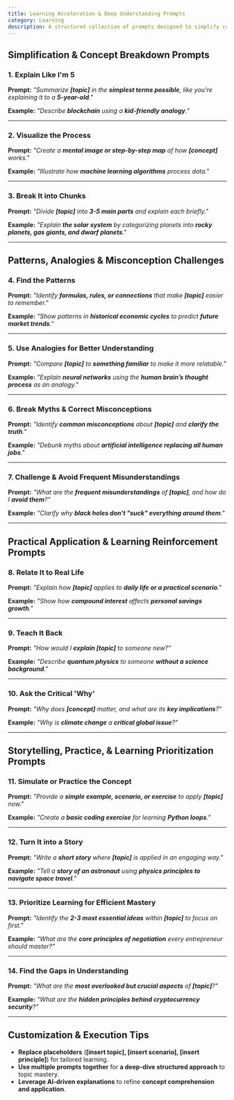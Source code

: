 ```yaml
---
title: Learning Acceleration & Deep Understanding Prompts  
category: Learning 
description: A structured collection of prompts designed to simplify complex topics, reinforce understanding, and connect ideas for efficient learning.
---
```

## **Simplification & Concept Breakdown Prompts**

### **1. Explain Like I'm 5**

**Prompt:**
*"Summarize **[topic]** in the **simplest terms possible**, like you're explaining it to a **5-year-old**."*

**Example:**
*"Describe **blockchain** using a **kid-friendly analogy**."*

---

### **2. Visualize the Process**

**Prompt:**
*"Create a **mental image or step-by-step map** of how **[concept]** works."*

**Example:**
*"Illustrate how **machine learning algorithms** process data."*

---

### **3. Break It into Chunks**

**Prompt:**
*"Divide **[topic]** into **3-5 main parts** and explain each briefly."*

**Example:**
*"Explain **the solar system** by categorizing planets into **rocky planets, gas giants, and dwarf planets**."*

---

## **Patterns, Analogies & Misconception Challenges**

### **4. Find the Patterns**

**Prompt:**
*"Identify **formulas, rules, or connections** that make **[topic]** easier to remember."*

**Example:**
*"Show patterns in **historical economic cycles** to predict **future market trends**."*

---

### **5. Use Analogies for Better Understanding**

**Prompt:**
*"Compare **[topic]** to **something familiar** to make it more relatable."*

**Example:**
*"Explain **neural networks** using the **human brain’s thought process** as an analogy."*

---

### **6. Break Myths & Correct Misconceptions**

**Prompt:**
*"Identify **common misconceptions** about **[topic]** and **clarify the truth**."*

**Example:**
*"Debunk myths about **artificial intelligence replacing all human jobs**."*

---

### **7. Challenge & Avoid Frequent Misunderstandings**

**Prompt:**
*"What are the **frequent misunderstandings** of **[topic]**, and how do I **avoid them**?"*

**Example:**
*"Clarify why **black holes don't "suck" everything around them**."*

---

## **Practical Application & Learning Reinforcement Prompts**

### **8. Relate It to Real Life**

**Prompt:**
*"Explain how **[topic]** applies to **daily life or a practical scenario**."*

**Example:**
*"Show how **compound interest** affects **personal savings growth**."*

---

### **9. Teach It Back**

**Prompt:**
*"How would I **explain [topic]** to someone new?"*

**Example:**
*"Describe **quantum physics** to someone **without a science background**."*

---

### **10. Ask the Critical 'Why'**

**Prompt:**
*"Why does **[concept]** matter, and what are its **key implications**?"*

**Example:**
*"Why is **climate change** a **critical global issue**?"*

---

## **Storytelling, Practice, & Learning Prioritization Prompts**

### **11. Simulate or Practice the Concept**

**Prompt:**
*"Provide a **simple example, scenario, or exercise** to apply **[topic]** now."*

**Example:**
*"Create a **basic coding exercise** for learning **Python loops**."*

---

### **12. Turn It into a Story**

**Prompt:**
*"Write a **short story** where **[topic]** is applied in an engaging way."*

**Example:**
*"Tell a **story of an astronaut** using **physics principles to navigate space travel**."*

---

### **13. Prioritize Learning for Efficient Mastery**

**Prompt:**
*"Identify the **2-3 most essential ideas** within **[topic]** to focus on first."*

**Example:**
*"What are the **core principles of negotiation** every entrepreneur should master?"*

---

### **14. Find the Gaps in Understanding**

**Prompt:**
*"What are the **most overlooked but crucial aspects** of **[topic]**?"*

**Example:**
*"What are the **hidden principles behind cryptocurrency security**?"*

---

## **Customization & Execution Tips**

- **Replace placeholders** (**[insert topic], [insert scenario], [insert principle]**) for tailored learning.
- **Use multiple prompts together** for **a deep-dive structured approach** to topic mastery.
- **Leverage AI-driven explanations** to refine **concept comprehension and application**.
